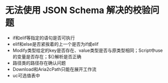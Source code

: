 # 无法使用 JSON Schema 解决的校验问题

* if和elif等指定的语句是否可执行
* elif和else是否紧挨着的上一个是否为if或elif
* Modify类型给定的key是否存在、value类型是否与原类型相同；Script中use的变量是否存在；${}解析是否正确
* 路径类的路径存在确认问题
* Download和Aria2cPath只能在展开工作流
* uc可选值表中